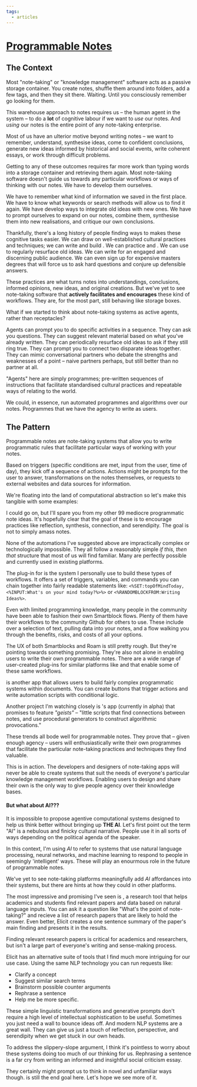 ```yaml
---
tags:
  - articles
---
```


# [Programmable Notes](https://maggieappleton.com/programmatic-notes)

## The Context

Most "note-taking" or "knowledge management" software acts as a passive storage container. You create notes, shuffle them around into folders, add a few tags, and then they sit there. Waiting. Until you consciously remember go looking for them.

This warehouse approach to notes requires us – the human agent in the system – to do a **lot** of cognitive labour if we want to *use* our notes. And *using* our notes is the entire point of any note-taking enterprise.

Most of us have an ulterior motive beyond writing notes – we want to remember, understand, synthesise ideas, come to confident conclusions, generate new ideas informed by historical and social events, write coherent essays, or work through difficult problems.

Getting to any of these outcomes requires far more work than typing words into a storage container and retrieving them again. Most note-taking software doesn't guide us towards any particular workflows or ways of thinking with our notes. We have to develop them ourselves.

We have to remember what kind of information we saved in the first place. We have to know what keywords or search methods will allow us to find it again. We have develop ways to integrate old ideas with new ones. We have to prompt ourselves to expand on our notes, combine them, synthesise them into new realisations, and critique our own conclusions.

Thankfully, there's a long history of people finding ways to makes these cognitive tasks easier. We can draw on well-established cultural practices and techniques; we can write and build . We can practice and . We can use to regularly resurface old ideas. We can write for an engaged and discerning public audience. We can even sign up for expensive masters degrees that will force us to ask hard questions and conjure up defensible answers.

These practices are what turns notes into understandings, conclusions, informed opinions, new ideas, and original creations. But we've yet to see note-taking software that **actively facilitates and encourages** these kind of workflows. They are, for the most part, still behaving like storage boxes.

What if we started to think about note-taking systems as active agents, rather than receptacles?

Agents can prompt you to do specific activities in a sequence. They can ask you questions. They can suggest relevant material based on what you've already written. They can periodically resurface old ideas to ask if they still ring true. They can prompt you to connect two disparate ideas together. They can mimic conversational partners who debate the strengths and weaknesses of a point – naive partners perhaps, but still better than no partner at all.

"Agents" here are simply programmes; pre-written sequences of instructions that facilitate standardised cultural practices and repeatable ways of relating to the world.

We could, in essence, run automated programmes and algorithms over our notes. Programmes that we have the agency to write as users.

## The Pattern

Programmable notes are note-taking systems that allow you to write programmatic rules that facilitate particular ways of working with your notes.

Based on triggers (specific conditions are met, input from the user, time of day), they kick off a sequence of actions. Actions might be prompts for the user to answer, transformations on the notes themselves, or requests to external websites and data sources for information.

We're floating into the land of computational abstraction so let's make this tangible with some examples:

I could go on, but I'll spare you from my other 99 mediocre programmatic note ideas. It's hopefully clear that the goal of these is to encourage practices like reflection, synthesis, connection, and serendipity. The goal is not to simply amass notes.

None of the automations I've suggested above are impractically complex or technologically impossible. They all follow a reasonably simple *if this, then that* structure that most of us will find familiar. Many are perfectly possible and currently used in existing platforms.

The plug-in for is the system I personally use to build these types of workflows. It offers a set of triggers, variables, and commands you can chain together into fairly readable statements like: `<%SET:topOfMindToday,<%INPUT:What's on your mind today?%>%>` or `<%RANDOMBLOCKFROM:Writing Ideas%>`.

Even with limited programming knowledge, many people in the community have been able to fashion their own Smartblock flows. Plenty of them have their workflows to the community Github for others to use. These include over a selection of text, pulling data into your notes, and a flow walking you through the benefits, risks, and costs of all your options.

The UX of both Smartblocks and Roam is still pretty rough. But they're pointing towards something promising. They're also not alone in enabling users to write their own programmable notes. There are a wide range of user-created plug-ins for similar platforms like and that enable some of these same workflows.

is another app that allows users to build fairly complex programmatic systems within documents. You can create buttons that trigger actions and write automation scripts with conditional logic.

Another project I'm watching closely is 's app (currently in alpha) that promises to feature *"geists"* – "little scripts that find connections between notes, and use procedural generators to construct algorithmic provocations."

These trends all bode well for programmable notes. They prove that – given enough agency – users will enthusiastically write their own programmes that facilitate the particular note-taking practices and techniques they find valuable.

This is in action. The developers and designers of note-taking apps will never be able to create systems that suit the needs of everyone's particular knowledge management workflows. Enabling users to design and share their own is the only way to give people agency over their knowledge bases.

#### But what about AI???

It is impossible to propose agentive computational systems designed to help us think better without bringing up **THE AI**. Let's first point out the term "AI" is a nebulous and finicky cultural narrative. People use it in all sorts of ways depending on the political agenda of the speaker.

In this context, I'm using *AI* to refer to systems that use natural language processing, neural networks, and machine learning to respond to people in seemingly 'intelligent' ways. These will play an enourmous role in the future of programmable notes.

We've yet to see note-taking platforms meaningfully add *AI* affordances into their systems, but there are hints at how they could in other platforms.

The most impressive and promising I've seen is , a research tool that helps academics and students find relevant papers and data based on natural language inputs. You can ask it a question like "What's the point of note-taking?" and recieve a list of research papers that are likely to hold the answer. Even better, Elicit creates a one sentence summary of the paper's main finding and presents it in the results.

Finding relevant research papers is critical for academics and researchers, but isn't a large part of everyone's writing and sense-making process.

Elicit has an alternative suite of tools that I find much more intriguing for our use case. Using the same NLP technology you can run requests like:

-   Clarify a concept
-   Suggest similar search terms
-   Brainstorm possible counter arguments
-   Rephrase a sentence
-   Help me be more specific.

These simple linguistic transformations and generative prompts don't require a high level of intellectual sophistication to be useful. Sometimes you just need a wall to bounce ideas off. And modern NLP systems are a great wall. They can give us just a touch of reflection, perspective, and serendipity when we get stuck in our own heads.

To address the slippery-slope argument, I think it's pointless to worry about these systems doing too much of our thinking for us. Rephrasing a sentence is a far cry from writing an informed and insightful social criticism essay.

They certainly might prompt us to think in novel and unfamiliar ways though. is still the end goal here. Let's hope we see more of it.